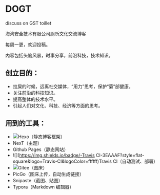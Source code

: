 # DOGT

discuss on GST toillet

海湾安全技术有限公司厕所文化交流博客

每周一更，欢迎投稿。

内容包括头脑风暴，时事分享，前沿科技，技术知识。



## 创立目的：

- 拉屎的时候，远离社交媒体，“用力”思考，保护“菊”部健康。
- 关注前沿的科技知识。
- 提高整体的技术水平。
- 引起人们对文化、科技、经济等方面的思考。

## 用到的工具：

- ![](https://img.shields.io/badge/-Hexo-0E83CD?style=flat-square&logo=Hexo&logoColor=ffffff)Hexo（静态博客框架）
- NexT（主题）
- Github Pages（静态网站）
- ![](https://img.shields.io/badge/-Travis CI-3EAAAF?style=flat-square&logo=Travis-CI&logoColor=ffffff)Travis CI（自动测试、部署）
- ![](https://img.shields.io/badge/-Gitee-C71D23?style=flat-square&logo=Gitee&logoColor=ffffff)Gitee（图床）
- PicGo（图床上传，自动生成链接）
- Snipaste（截图、贴图）
- Typora（Markdown 编辑器）
